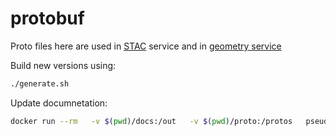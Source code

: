 # protobuf

Proto files here are used in [STAC](https://github.com/geo-grpc/stac) service and in [geometry service](https://github.com/geo-grpc/geometry-service-java)

Build new versions using:
```bash
./generate.sh
```

Update documnetation:
```bash
docker run --rm   -v $(pwd)/docs:/out   -v $(pwd)/proto:/protos   pseudomuto/protoc-gen-doc --proto_path=/protos/ epl/protobuf/geometry.proto epl/protobuf/geometry_service.proto epl/protobuf/query.proto epl/protobuf/stac.proto epl/protobuf/stac_service.proto
```